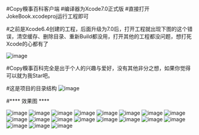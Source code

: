 #Copy糗事百科客户端
#编译器为Xcode7.0正式版
#直接打开JokeBook.xcodeproj运行工程即可 

#之前是Xcode6.4创建的工程，后面升级为7.0后，打开工程就出现下图的这个错误，清空缓存、删除目录、重新Build都没用，打开其他的工程都没问题，想打死Xcode的心都有了

![image](https://raw.githubusercontent.com/chengzan/JokeBook/master/ScreenShots/Snip20151011_2.png)

#Copy糗事百科完全是出于个人的兴趣与爱好，没有其他非分之想，如果你觉得可以就为我Star吧。

#这是项目的目录结构
![image](https://raw.githubusercontent.com/chengzan/JokeBook/master/ScreenShots/Snip20151011_1.jpg)

#**** 效果图 ****

![image](https://raw.githubusercontent.com/chengzan/JokeBook/master/ScreenShots/Snip20151011_3.png)
![image](https://raw.githubusercontent.com/chengzan/JokeBook/master/ScreenShots/Snip20151011_4.png)
![image](https://raw.githubusercontent.com/chengzan/JokeBook/master/ScreenShots/Snip20151011_5.png)
![image](https://raw.githubusercontent.com/chengzan/JokeBook/master/ScreenShots/Snip20151011_6.png)
![image](https://raw.githubusercontent.com/chengzan/JokeBook/master/ScreenShots/Snip20151011_7.png)
![image](https://raw.githubusercontent.com/chengzan/JokeBook/master/ScreenShots/Snip20151011_8.png)
![image](https://raw.githubusercontent.com/chengzan/JokeBook/master/ScreenShots/Snip20151011_9.png)
![image](https://raw.githubusercontent.com/chengzan/JokeBook/master/ScreenShots/Snip20151011_10.png)
![image](https://raw.githubusercontent.com/chengzan/JokeBook/master/ScreenShots/Snip20151011_11.png)
![image](https://raw.githubusercontent.com/chengzan/JokeBook/master/ScreenShots/Snip20151011_12.png)
![image](https://raw.githubusercontent.com/chengzan/JokeBook/master/ScreenShots/Snip20151011_13.png)
![image](https://raw.githubusercontent.com/chengzan/JokeBook/master/ScreenShots/Snip20151011_14.png)
![image](https://raw.githubusercontent.com/chengzan/JokeBook/master/ScreenShots/Snip20151011_15.png)
![image](https://raw.githubusercontent.com/chengzan/JokeBook/master/ScreenShots/Snip20151011_16.png)
![image](https://raw.githubusercontent.com/chengzan/JokeBook/master/ScreenShots/Snip20151011_17.png)
![image](https://raw.githubusercontent.com/chengzan/JokeBook/master/ScreenShots/Snip20151011_18.png)
![image](https://raw.githubusercontent.com/chengzan/JokeBook/master/ScreenShots/Snip20151011_19.png)
![image](https://raw.githubusercontent.com/chengzan/JokeBook/master/ScreenShots/Snip20151011_20.png)
![image](https://raw.githubusercontent.com/chengzan/JokeBook/master/ScreenShots/Snip20151011_21.png)

